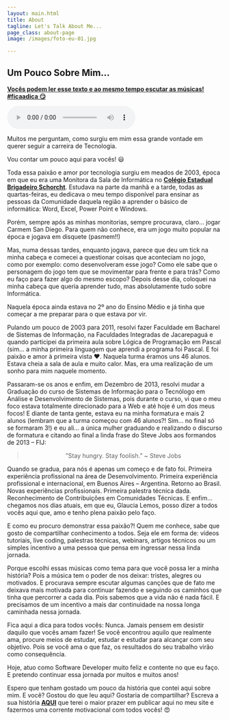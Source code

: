 ```yaml
---
layout: main.html
title: About
tagline: Let's Talk About Me...
page_class: about-page
image: /images/foto-eu-01.jpg

---
```


## Um Pouco Sobre Mim...

<u><b>Vocês podem ler esse texto e ao mesmo tempo escutar as músicas! #ficaadica 😏</b></u>

<audio controls>
	<source src="/media/fix-you-coldplay.mp3" type="audio/mp3">
</audio>

<p>
  Muitos me perguntam, como surgiu em mim essa grande vontade em querer seguir a carreira de Tecnologia.
</p>
<p>
  Vou contar um pouco aqui para vocês! 😃
</p>
<p>
  Toda essa paixão e amor por tecnologia surgiu em meados de 2003, época em que eu era uma Monitora da Sala de Informática no <b><a href="https://www.facebook.com/CEBrigadeiro/">Colégio Estadual Brigadeiro Schorcht</a></b>. Estudava na parte da manhã e a tarde, todas as quartas-feiras, eu dedicava o meu tempo disponível para ensinar as pessoas da Comunidade daquela região a aprender o básico de informática: Word, Excel, Power Point e Windows.
</p>
<p>
  Porém, sempre após as minhas monitorias, sempre procurava, claro... jogar Carmem San Diego. Para quem não conhece, era um jogo muito popular na época e jogava em disquete (pasmem!!)
</p>
<p>
  Mas, numa dessas tardes, enquanto jogava, parece que deu um tick na minha cabeça e   comecei a questionar coisas que aconteciam no jogo, como por exemplo: como desenvolveram esse jogo? Como ele sabe que o personagem do jogo tem que se movimentar para frente e para trás? Como eu faço para fazer algo do mesmo escopo? Depois desse dia, coloquei na minha cabeça que queria aprender tudo, mas absolutamente tudo sobre Informática. 
</p>
<p>
  Naquela época ainda estava no 2º ano do Ensino Médio e já tinha que começar a me preparar para o que estava por vir.
</p>
<p>
  Pulando um pouco de 2003 para 2011, resolvi fazer Faculdade em Bacharel de Sistemas de Informação, na Faculdades Integradas de Jacarepaguá e quando participei da primeira aula sobre Lógica de Programação em Pascal (sim... a minha primeira linguagem que aprendi a programa foi Pascal. E foi paixão e amor à primeira vista ❤️. Naquela turma éramos uns 46 alunos. Estava cheia a sala de aula e muito calor. Mas, era uma realização de um sonho para mim naquele momento.
</p>
<p>
  Passaram-se os anos e enfim, em Dezembro de 2013, resolvi mudar a Graduação do curso de Sistemas de Informação para o Tecnólogo em Análise e Desenvolvimento de Sistemas, pois durante o curso, vi que o meu foco estava totalmente direcionado para a Web e até hoje é um dos meus focos! E diante de tanta gente, estava eu na minha formatura e mais 2 alunos (lembram que a turma começou com 46 alunos?! Sim... no final só se formaram 3!) e eu ali... a única mulher graduando e realizando o discurso de formatura e citando ao final a linda frase do Steve Jobs aos formandos de 2013 – FIJ:
</p>
<blockquote style='text-align: center;'>”Stay hungry. Stay foolish.” ~ Steve Jobs</blockquote>
<p>
  Quando se gradua, para nós é apenas um começo e de fato foi. Primeira experiência profissional na área de Desenvolvimento. Primeira experiência profissional e internacional, em Buenos Aires – Argentina. Retorno ao Brasil. Novas experiências profissionais. Primeira palestra técnica dada. Reconhecimento de Contribuições em Comunidades Técnicas. E enfim... chegamos nos dias atuais, em que eu, Glaucia Lemos, posso dizer a todos vocês aqui que, amo e tenho plena paixão pelo faço.
</p>
<p>
  E como eu procuro demonstrar essa paixão?! Quem me conhece, sabe que gosto de compartilhar conhecimento a todos. Seja ele em forma de: vídeos tutoriais, live coding, palestras técnicas, webinars, artigos técnicos ou um simples incentivo a uma pessoa que pensa em ingressar nessa linda jornada.
</p>
<p>
  Porque escolhi essas músicas como tema para que você possa ler a minha história? Pois a música tem o poder de nos deixar: tristes, alegres ou motivados. E procurava sempre escutar algumas canções que de fato me deixava mais motivada para continuar fazendo e seguindo os caminhos que tinha que percorrer a cada dia. Pois sabemos que a vida não é nada fácil. E precisamos de um incentivo a mais dar continuidade na nossa longa caminhada nessa jornada.
</p>
<p>
  Fica aqui a dica para todos vocês: Nunca. Jamais pensem em desistir daquilo que vocês amam fazer! Se você encontrou aquilo que realmente ama, procure meios de estudar, estudar e estudar para alcançar com seu objetivo. Pois se você ama o que faz, os resultados do seu trabalho virão como consequência.
</p>
<p>
  Hoje, atuo como Software Developer muito feliz e contente no que eu faço. E pretendo continuar essa jornada por muitos e muitos anos! 
</p>
<p>
  Espero que tenham gostado um pouco da história que contei aqui sobre mim. E você? Gostou do que leu aqui? Gostaria de compartilhar? Escreva a sua história <b><a href="https://twitter.com/glaucia_lemos86">AQUI</a></b> que terei o maior prazer em publicar aqui no meu site e fazermos uma corrente motivacional com todos vocês! 😍
</p>
